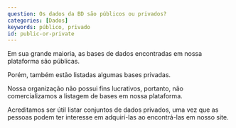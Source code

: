 ```yaml
---
question: Os dados da BD são públicos ou privados?
categories: [Dados]
keywords: público, privado
id: public-or-private
---
```


Em sua grande maioria, as bases de dados encontradas em nossa plataforma são públicas.

Porém, também estão listadas algumas bases privadas.

Nossa organização não possui fins lucrativos, portanto, não comercializamos a listagem de bases em nossa plataforma.

Acreditamos ser útil listar conjuntos de dados privados, uma vez que as pessoas podem ter interesse em adquirí-las ao encontrá-las em nosso site.